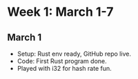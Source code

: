 # Week 1: March 1-7
## March 1
- Setup: Rust env ready, GitHub repo live.
- Code: First Rust program done.
- Played with i32 for hash rate fun.


